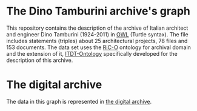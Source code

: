 # The Dino Tamburini archive's graph
This repository contains the description of the archive of Italian architect and engineer Dino Tamburini (1924-2011) in [OWL](https://en.wikipedia.org/wiki/Web_Ontology_Language) (Turtle syntax).
The file includes statements (triples) about 25 architectural projects, 78 files and 153 documents. The data set uses the [RiC-O](https://www.ica.org/standards/RiC/RiC-O_v0-2.html) ontology for archival domain and 
the extension of it, [ITDT-Ontology](https://dmikhaylova.github.io/itdt_ontology/) specifically developed for the description of this archive.

# The digital archive
The data in this graph is represented in [the digital archive](http://dinotamburini.it).
